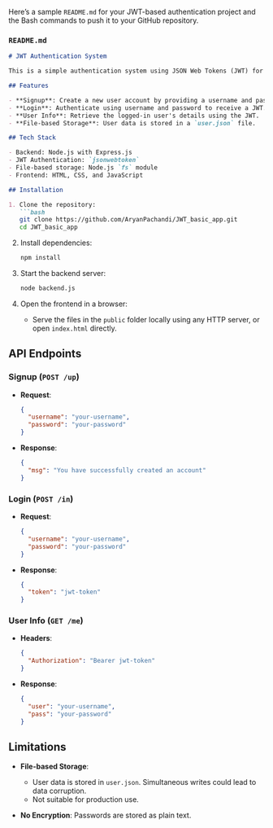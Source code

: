 Here’s a sample `README.md` for your JWT-based authentication project and the Bash commands to push it to your GitHub repository.

### `README.md`

```markdown
# JWT Authentication System

This is a simple authentication system using JSON Web Tokens (JWT) for user login and signup. It demonstrates a file-based storage system instead of a database.

## Features

- **Signup**: Create a new user account by providing a username and password.
- **Login**: Authenticate using username and password to receive a JWT.
- **User Info**: Retrieve the logged-in user's details using the JWT.
- **File-based Storage**: User data is stored in a `user.json` file.

## Tech Stack

- Backend: Node.js with Express.js
- JWT Authentication: `jsonwebtoken`
- File-based storage: Node.js `fs` module
- Frontend: HTML, CSS, and JavaScript

## Installation

1. Clone the repository:
   ```bash
   git clone https://github.com/AryanPachandi/JWT_basic_app.git
   cd JWT_basic_app
   ```

2. Install dependencies:
   ```bash
   npm install
   ```

3. Start the backend server:
   ```bash
   node backend.js
   ```

4. Open the frontend in a browser:
   - Serve the files in the `public` folder locally using any HTTP server, or open `index.html` directly.

## API Endpoints

### Signup (`POST /up`)
- **Request**: 
  ```json
  {
    "username": "your-username",
    "password": "your-password"
  }
  ```
- **Response**:
  ```json
  {
    "msg": "You have successfully created an account"
  }
  ```

### Login (`POST /in`)
- **Request**:
  ```json
  {
    "username": "your-username",
    "password": "your-password"
  }
  ```
- **Response**:
  ```json
  {
    "token": "jwt-token"
  }
  ```

### User Info (`GET /me`)
- **Headers**:
  ```json
  {
    "Authorization": "Bearer jwt-token"
  }
  ```
- **Response**:
  ```json
  {
    "user": "your-username",
    "pass": "your-password"
  }
  ```

## Limitations

- **File-based Storage**: 
  - User data is stored in `user.json`. Simultaneous writes could lead to data corruption.
  - Not suitable for production use.

- **No Encryption**: Passwords are stored as plain text.
